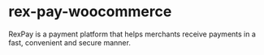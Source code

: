 # rex-pay-woocommerce
RexPay is a payment platform that helps merchants receive payments in a fast, convenient and secure manner.
